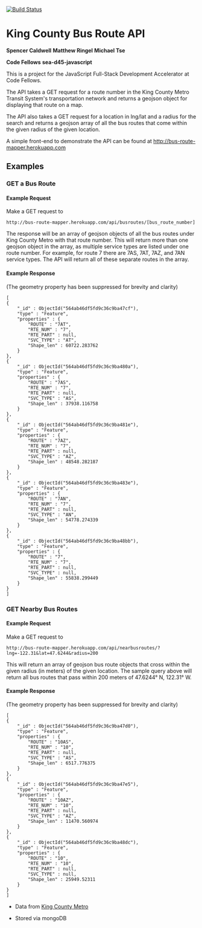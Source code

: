 [![Build Status](https://travis-ci.org/CardinalWolsey/bus_route_mapper_done_right.svg)](https://travis-ci.org/CardinalWolsey/bus_route_mapper_done_right)

# King County Bus Route API

**Spencer Caldwell**
**Matthew Ringel**
**Michael Tse**

**Code Fellows**
**sea-d45-javascript**

This is a project for the JavaScript Full-Stack Development Accelerator at Code Fellows.

The API takes a GET request for a route number in the King County Metro Transit System's transportation network and returns a geojson object for displaying that route on a map.

The API also takes a GET request for a location in lng/lat and a radius for the search and returns a geojson array of all the bus routes that come within the given radius of the given location.

A simple front-end to demonstrate the API can be found at http://bus-route-mapper.herokuapp.com

## Examples
### GET a Bus Route
#### Example Request
Make a GET request to

```
http://bus-route-mapper.herokuapp.com/api/busroutes/[bus_route_number]
```

The response will be an array of geojson objects of all the bus routes under King County Metro with that route number.  This will return more than one geojson object in the array, as multiple service types are listed under one route number.  For example, for route 7 there are 7AS, 7AT, 7AZ, and 7AN service types.  The API will return all of these separate routes in the array.

#### Example Response
(The geometry property has been suppressed for brevity and clarity)

```
[
{
	"_id" : ObjectId("564ab46df5fd9c36c9ba47cf"),
	"type" : "Feature",
	"properties" : {
		"ROUTE" : "7AT",
		"RTE_NUM" : "7",
		"RTE_PART" : null,
		"SVC_TYPE" : "AT",
		"Shape_len" : 60722.283762
	}
},
{
	"_id" : ObjectId("564ab46df5fd9c36c9ba480a"),
	"type" : "Feature",
	"properties" : {
		"ROUTE" : "7AS",
		"RTE_NUM" : "7",
		"RTE_PART" : null,
		"SVC_TYPE" : "AS",
		"Shape_len" : 37938.116758
	}
},
{
	"_id" : ObjectId("564ab46df5fd9c36c9ba481e"),
	"type" : "Feature",
	"properties" : {
		"ROUTE" : "7AZ",
		"RTE_NUM" : "7",
		"RTE_PART" : null,
		"SVC_TYPE" : "AZ",
		"Shape_len" : 48548.282187
	}
},
{
	"_id" : ObjectId("564ab46df5fd9c36c9ba483e"),
	"type" : "Feature",
	"properties" : {
		"ROUTE" : "7AN",
		"RTE_NUM" : "7",
		"RTE_PART" : null,
		"SVC_TYPE" : "AN",
		"Shape_len" : 54778.274339
	}
},
{
	"_id" : ObjectId("564ab46df5fd9c36c9ba48bb"),
	"type" : "Feature",
	"properties" : {
		"ROUTE" : "7",
		"RTE_NUM" : "7",
		"RTE_PART" : null,
		"SVC_TYPE" : null,
		"Shape_len" : 55838.299449
	}
}
]
```
### GET Nearby Bus Routes

#### Example Request
Make a GET request to
```
http://bus-route-mapper.herokuapp.com/api/nearbusroutes/?lng=-122.31&lat=47.6244&radius=200
```

This will return an array of geojson bus route objects that cross within the given radius (in meters) of the given location.  The sample query above will return all bus routes that pass within 200 meters of 47.6244° N, 122.31° W.

#### Example Response
(The geometry property has been suppressed for brevity and clarity)

```
[
{
	"_id" : ObjectId("564ab46df5fd9c36c9ba47d0"),
	"type" : "Feature",
	"properties" : {
		"ROUTE" : "10AS",
		"RTE_NUM" : "10",
		"RTE_PART" : null,
		"SVC_TYPE" : "AS",
		"Shape_len" : 6517.776375
	}
},
{
	"_id" : ObjectId("564ab46df5fd9c36c9ba47e5"),
	"type" : "Feature",
	"properties" : {
		"ROUTE" : "10AZ",
		"RTE_NUM" : "10",
		"RTE_PART" : null,
		"SVC_TYPE" : "AZ",
		"Shape_len" : 11470.560974
	}
},
{
	"_id" : ObjectId("564ab46df5fd9c36c9ba48dc"),
	"type" : "Feature",
	"properties" : {
		"ROUTE" : "10",
		"RTE_NUM" : "10",
		"RTE_PART" : null,
		"SVC_TYPE" : null,
		"Shape_len" : 25949.52311
	}
}
]
```


* Data from [King County Metro](http://www5.kingcounty.gov/gisdataportal/)

* Stored via mongoDB
